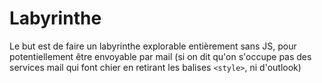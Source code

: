 # Labyrinthe
Le but est de faire un labyrinthe explorable entièrement sans JS, pour potentiellement être envoyable par mail (si on dit qu'on s'occupe pas des services mail qui font chier en retirant les balises `<style>`, ni d'outlook)

